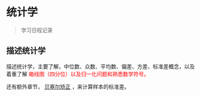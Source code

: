 # 统计学

> 学习日程记录

## 描述统计学

描述统计学，主要了解，中位数、众数、平均数、偏差、方差、标准差概念，以及着重了解<font color="red"> 箱线图（四分位）以及归一化问题和熟悉数学符号。 </font>


还有额外章节，<font color="red"> [贝塞尔矫正](贝塞尔矫正.md) </font>，来计算样本的标准差。




